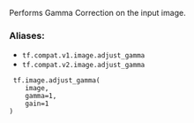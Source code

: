 Performs Gamma Correction on the input image.
### Aliases:
- `tf.compat.v1.image.adjust_gamma`
- `tf.compat.v2.image.adjust_gamma`

```
 tf.image.adjust_gamma(
    image,
    gamma=1,
    gain=1
)
```
